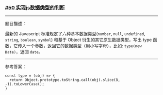 ### [#50 实现js数据类型的判断](http://scriptoj.mangojuice.top/problems/50)

----
题目描述：

最新的 Javascript 标准规定了六种基本数据类型(`number`, `null`, `undefined`, `string`, `boolean`, `symbol`) 和基于 Object 衍生的其它原生数据类型，写出 type 函数，它传入一个参数，返回它的数据类型（用小写字母），比如: `type(new Date)`，返回 `date`。

----
参考答案：

```
const type = (obj) => {
  return Object.prototype.toString.call(obj).slice(8, -1).toLowerCase();
}
```

